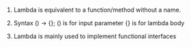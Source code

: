 1. Lambda is equivalent to a function/method without a name.
   
2. Syntax () -> {};
() is for input parameter
{} is for lambda body
   
3. Lambda is mainly used to implement functional interfaces

